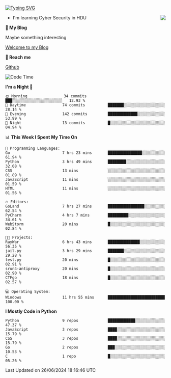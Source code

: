 [![Typing SVG](https://readme-typing-svg.herokuapp.com?font=Fira+Code&pause=1000&random=false&width=450&height=60&lines=Hello+%F0%9F%91%8B%F0%9F%8F%BB;I'm+JBNRZ)](https://git.io/typing-svg)

<a href="#">
  <img align="right" src="https://github-readme-stats.vercel.app/api?username=JBNRZ&show_icons=true&bg_color=15,f2f7fd,E0EAFC" />
</a>

- I'm learning Cyber Security in HDU

 **🌱 My Blog**

Maybe something interesting

[Welcome to my Blog](https://jbnrz.com.cn/)

 **💬 Reach me** 

[Github](https://github.com/JBNRZ)


<!--START_SECTION:waka-->
![Code Time](http://img.shields.io/badge/Code%20Time-560%20hrs%2018%20mins-blue)

**I'm a Night 🦉** 

```text
🌞 Morning                34 commits          ███░░░░░░░░░░░░░░░░░░░░░░   12.93 % 
🌆 Daytime                74 commits          ███████░░░░░░░░░░░░░░░░░░   28.14 % 
🌃 Evening                142 commits         █████████████░░░░░░░░░░░░   53.99 % 
🌙 Night                  13 commits          █░░░░░░░░░░░░░░░░░░░░░░░░   04.94 % 
```


📊 **This Week I Spent My Time On** 

```text
💬 Programming Languages: 
Go                       7 hrs 23 mins       ███████████████░░░░░░░░░░   61.94 % 
Python                   3 hrs 49 mins       ████████░░░░░░░░░░░░░░░░░   32.08 % 
CSS                      13 mins             ░░░░░░░░░░░░░░░░░░░░░░░░░   01.89 % 
JavaScript               11 mins             ░░░░░░░░░░░░░░░░░░░░░░░░░   01.59 % 
HTML                     11 mins             ░░░░░░░░░░░░░░░░░░░░░░░░░   01.56 % 

🔥 Editors: 
GoLand                   7 hrs 27 mins       ████████████████░░░░░░░░░   62.54 % 
PyCharm                  4 hrs 7 mins        █████████░░░░░░░░░░░░░░░░   34.61 % 
WebStorm                 20 mins             █░░░░░░░░░░░░░░░░░░░░░░░░   02.84 % 

🐱‍💻 Projects: 
RayWar                   6 hrs 43 mins       ██████████████░░░░░░░░░░░   56.35 % 
jail.py                  3 hrs 29 mins       ███████░░░░░░░░░░░░░░░░░░   29.28 % 
test.py                  20 mins             █░░░░░░░░░░░░░░░░░░░░░░░░   02.91 % 
srun4-antiproxy          20 mins             █░░░░░░░░░░░░░░░░░░░░░░░░   02.90 % 
CTFgo                    18 mins             █░░░░░░░░░░░░░░░░░░░░░░░░   02.57 % 

💻 Operating System: 
Windows                  11 hrs 55 mins      █████████████████████████   100.00 % 
```

**I Mostly Code in Python** 

```text
Python                   9 repos             ████████████░░░░░░░░░░░░░   47.37 % 
JavaScript               3 repos             ████░░░░░░░░░░░░░░░░░░░░░   15.79 % 
CSS                      3 repos             ████░░░░░░░░░░░░░░░░░░░░░   15.79 % 
Go                       2 repos             ███░░░░░░░░░░░░░░░░░░░░░░   10.53 % 
C                        1 repo              █░░░░░░░░░░░░░░░░░░░░░░░░   05.26 % 
```




 Last Updated on 26/06/2024 18:16:46 UTC
<!--END_SECTION:waka-->
